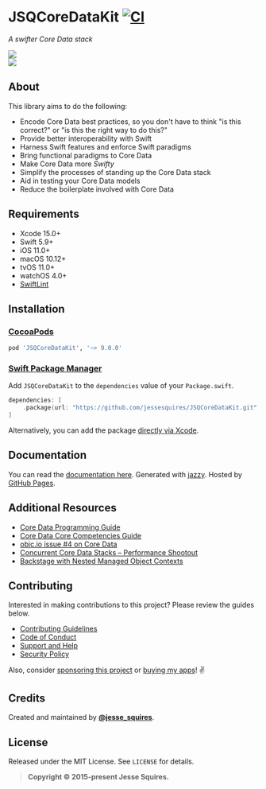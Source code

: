# JSQCoreDataKit [![CI](https://github.com/jessesquires/JSQCoreDataKit/workflows/CI/badge.svg)](https://github.com/jessesquires/JSQCoreDataKit/actions)

*A swifter Core Data stack*

[![](https://img.shields.io/endpoint?url=https%3A%2F%2Fswiftpackageindex.com%2Fapi%2Fpackages%2Fjessesquires%2FJSQCoreDataKit%2Fbadge%3Ftype%3Dswift-versions)](https://swiftpackageindex.com/jessesquires/JSQCoreDataKit) <br> [![](https://img.shields.io/endpoint?url=https%3A%2F%2Fswiftpackageindex.com%2Fapi%2Fpackages%2Fjessesquires%2FJSQCoreDataKit%2Fbadge%3Ftype%3Dplatforms)](https://swiftpackageindex.com/jessesquires/JSQCoreDataKit)

## About

This library aims to do the following:

* Encode Core Data best practices, so you don't have to think "is this correct?" or "is this the right way to do this?"
* Provide better interoperability with Swift
* Harness Swift features and enforce Swift paradigms
* Bring functional paradigms to Core Data
* Make Core Data more *Swifty*
* Simplify the processes of standing up the Core Data stack
* Aid in testing your Core Data models
* Reduce the boilerplate involved with Core Data

## Requirements

* Xcode 15.0+
* Swift 5.9+
* iOS 11.0+
* macOS 10.12+
* tvOS 11.0+
* watchOS 4.0+
* [SwiftLint](https://github.com/realm/SwiftLint)

## Installation

### [CocoaPods](http://cocoapods.org)

````ruby
pod 'JSQCoreDataKit', '~> 9.0.0'
````

### [Swift Package Manager](https://swift.org/package-manager/)

Add `JSQCoreDataKit` to the `dependencies` value of your `Package.swift`.

```swift
dependencies: [
    .package(url: "https://github.com/jessesquires/JSQCoreDataKit.git", from: "9.0.0")
]
```

Alternatively, you can add the package [directly via Xcode](https://developer.apple.com/documentation/xcode/adding_package_dependencies_to_your_app).

## Documentation

You can read the [documentation here](https://jessesquires.github.io/JSQCoreDataKit). Generated with [jazzy](https://github.com/realm/jazzy). Hosted by [GitHub Pages](https://pages.github.com).

## Additional Resources

* [Core Data Programming Guide](https://developer.apple.com/library/mac/documentation/Cocoa/Conceptual/CoreData/cdProgrammingGuide.html)
* [Core Data Core Competencies Guide](https://developer.apple.com/library/ios/documentation/DataManagement/Devpedia-CoreData/coreDataStack.html#//apple_ref/doc/uid/TP40010398-CH25-SW1)
* [objc.io issue #4 on Core Data](https://www.objc.io/issue-4/)
* [Concurrent Core Data Stacks – Performance Shootout](http://floriankugler.com/2013/04/29/concurrent-core-data-stack-performance-shootout/)
* [Backstage with Nested Managed Object Contexts](http://floriankugler.com/2013/05/13/backstage-with-nested-managed-object-contexts/)

## Contributing

Interested in making contributions to this project? Please review the guides below.

- [Contributing Guidelines](https://github.com/jessesquires/.github/blob/master/CONTRIBUTING.md)
- [Code of Conduct](https://github.com/jessesquires/.github/blob/master/CODE_OF_CONDUCT.md)
- [Support and Help](https://github.com/jessesquires/.github/blob/master/SUPPORT.md)
- [Security Policy](https://github.com/jessesquires/.github/blob/master/SECURITY.md)

Also, consider [sponsoring this project](https://www.jessesquires.com/sponsor/) or [buying my apps](https://www.hexedbits.com)! ✌️

## Credits

Created and maintained by [**@jesse_squires**](https://twitter.com/jesse_squires).

## License

Released under the MIT License. See `LICENSE` for details.

> **Copyright &copy; 2015-present Jesse Squires.**

